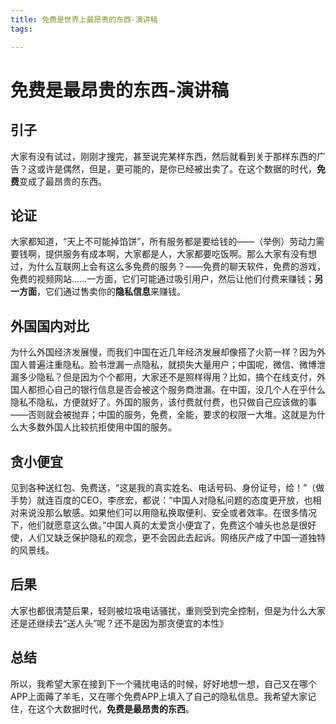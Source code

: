 ```yaml
---
title: 免费是世界上最昂贵的东西-演讲稿
tags:

---
```

# 免费是最昂贵的东西-演讲稿

## 引子
大家有没有试过，刚刚才搜完，甚至说完某样东西，然后就看到关于那样东西的广告？这或许是偶然，但是，更可能的，是你已经被出卖了。在这个数据的时代，**免费**变成了最昂贵的东西。

## 论证

大家都知道，“天上不可能掉馅饼”，所有服务都是要给钱的——（举例）劳动力需要钱啊，提供服务有成本啊，大家都是人，大家都要吃饭啊。那么大家有没有想过，为什么互联网上会有这么多免费的服务？——免费的聊天软件，免费的游戏，免费的视频网站……一方面，它们可能通过吸引用户，然后让他们付费来赚钱；**另一方面**，它们通过售卖你的**隐私信息**来赚钱。

## 外国国内对比

为什么外国经济发展慢，而我们中国在近几年经济发展却像搭了火箭一样？因为外国人普遍注重隐私。脸书泄漏一点隐私，就损失大量用户；中国呢，微信、微博泄漏多少隐私？但是因为个个都用，大家还不是照样得用？比如，搞个在线支付，外国人都担心自己的银行信息是否会被这个服务商泄漏。在中国，没几个人在乎什么隐私不隐私，方便就好了。外国的服务，该付费就付费，也只做自己应该做的事——否则就会被抛弃；中国的服务，免费，全能，要求的权限一大堆。这就是为什么大多数外国人比较抗拒使用中国的服务。

## 贪小便宜

见到各种送红包、免费送，“这是我的真实姓名、电话号码、身份证号，给！”（做手势）就连百度的CEO，李彦宏，都说：“中国人对隐私问题的态度更开放，也相对来说没那么敏感。如果他们可以用隐私换取便利、安全或者效率。在很多情况下，他们就愿意这么做。”中国人真的太爱贪小便宜了，免费这个噱头也总是很好使，人们又缺乏保护隐私的观念，更不会因此去起诉。网络灰产成了中国一道独特的风景线。

## 后果

大家也都很清楚后果，轻则被垃圾电话骚扰，重则受到完全控制，但是为什么大家还是还继续去“送人头”呢？还不是因为那贪便宜的本性》

## 总结

所以，我希望大家在接到下一个骚扰电话的时候，好好地想一想，自己又在哪个APP上面薅了羊毛，又在哪个免费APP上填入了自己的隐私信息。我希望大家记住，在这个大数据时代，**免费是最昂贵的东西**。















































<!--stackedit_data:
eyJoaXN0b3J5IjpbLTIwNTU2MDI0OSwtMzQ2NTY1MDQzLC0xND
gyNDU1Nzk2LC0xMTk1NjkxMjUwLC0xNTgzODk3MTcyXX0=
-->